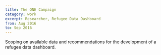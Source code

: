 ```yaml
---
title: The ONE Campaign
category: work
excerpt: Researcher, Refugee Data Dashboard
from: Aug 2016
to: Sep 2016
---
```

Scoping on available data and recommendations for the development of a refugee data dashboard.